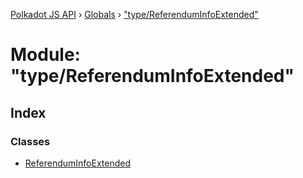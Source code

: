 [Polkadot JS API](../README.md) › [Globals](../globals.md) › ["type/ReferendumInfoExtended"](_type_referenduminfoextended_.md)

# Module: "type/ReferendumInfoExtended"

## Index

### Classes

* [ReferendumInfoExtended](../classes/_type_referenduminfoextended_.referenduminfoextended.md)
